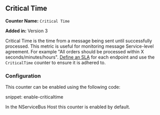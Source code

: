 ## Critical Time

**Counter Name:** `Critical Time`

**Added in:** Version 3

Critical Time is the time from a message being sent until successfully processed. This metric is useful for monitoring message Service-level agreement. For example "All orders should be processed within X seconds/minutes/hours". [Define an SLA](/nservicebus/operations/performance-counters.md) for each endpoint and use the `CriticalTime` counter to ensure it is adhered to.


### Configuration

This counter can be enabled using the following code:

snippet: enable-criticaltime

In the NServiceBus Host this counter is enabled by default.

